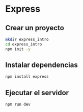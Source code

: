 # Express

## Crear un proyecto

```bash
mkdir express_intro
cd express_intro
npm init -y
```

## Instalar dependencias

```bash
npm install express
```

## Ejecutar el servidor

```bash
npm run dev
```